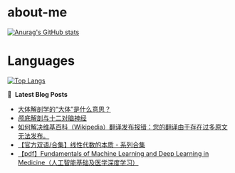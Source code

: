 # about-me
[![Anurag's GitHub stats](https://github-readme-stats.vercel.app/api?username=whitewatercn)](https://github.com/anuraghazra/github-readme-stats)

# Languages
[![Top Langs](https://github-readme-stats.vercel.app/api/top-langs/?username=whitewatercn)](https://github.com/anuraghazra/github-readme-stats)

📕 &nbsp;**Latest Blog Posts**
<!-- BLOG-POST-LIST:START -->
- [大体解剖学的“大体”是什么意思？](https://forum.beginner.center/t/topic/948/1)
- [颅底解剖与十二对脑神经](https://forum.beginner.center/t/topic/947/1)
- [如何解决维基百科（Wikipedia）翻译发布报错：您的翻译由于存在过多原文无法发布。](https://forum.beginner.center/t/topic/946/1)
- [【官方双语/合集】线性代数的本质 - 系列合集](https://forum.beginner.center/t/topic/945/1)
- [【pdf】Fundamentals of Machine Learning and Deep Learning in Medicine（人工智能基础及医学深度学习）](https://forum.beginner.center/t/topic/944/1)
<!-- BLOG-POST-LIST:END -->
